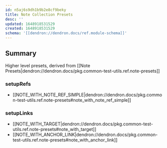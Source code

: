```yaml
---
id: n5aj6s9dh1b9b2e8cf9beky
title: Note Collection Presets
desc: ''
updated: 1648918531529
created: 1648918531529
schema: '[[dendron://dendron.docs/ref.module-schema]]'
---
```


## Summary

Higher level presets, derived from [[Note Presets|dendron://dendron.docs/pkg.common-test-utils.ref.note-presets]]

### setupRefs

- [[NOTE_WITH_NOTE_REF_SIMPLE|dendron://dendron.docs/pkg.common-test-utils.ref.note-presets#note_with_note_ref_simple]]

### setupLinks

- [[NOTE_WITH_TARGET|dendron://dendron.docs/pkg.common-test-utils.ref.note-presets#note_with_target]]
- [[NOTE_WITH_ANCHOR_LINK|dendron://dendron.docs/pkg.common-test-utils.ref.note-presets#note_with_anchor_link]]
